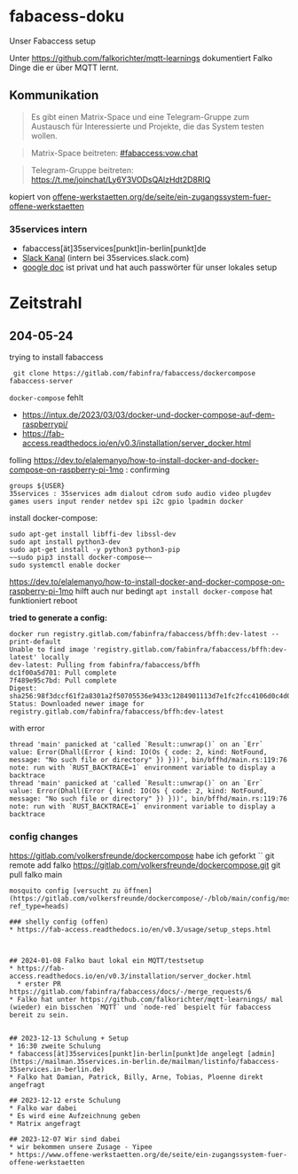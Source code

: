 # fabacess-doku
Unser Fabaccess setup

Unter https://github.com/falkorichter/mqtt-learnings dokumentiert Falko Dinge die er über MQTT lernt.

## Kommunikation

> Es gibt einen Matrix-Space und eine Telegram-Gruppe zum Austausch für Interessierte und Projekte, die das System testen wollen.

> Matrix-Space beitreten: [#fabaccess:vow.chat](https://app.element.io/#/room/#fabaccess:vow.chat)

> Telegram-Gruppe beitreten: https://t.me/joinchat/Ly6Y3VODsQAlzHdt2D8RlQ

kopiert von [offene-werkstaetten.org/de/seite/ein-zugangssystem-fuer-offene-werkstaetten](https://www.offene-werkstaetten.org/de/seite/ein-zugangssystem-fuer-offene-werkstaetten)

### 35services intern
* fabaccess[ät]35services[punkt]in-berlin[punkt]de
* [Slack Kanal](https://35services.slack.com/archives/C069XFDTC9G) (intern bei 35services.slack.com)
* [google doc](https://docs.google.com/document/d/1mZ4q9aeXbiIsVolyeHUPPtWCRi8ltKP_bN-eaYpCWPk/edit) ist privat und hat auch passwörter für unser lokales setup

# Zeitstrahl

## 204-05-24 

trying to install fabaccess
```
 git clone https://gitlab.com/fabinfra/fabaccess/dockercompose fabaccess-server
``` 

`docker-compose` fehlt
* https://intux.de/2023/03/03/docker-und-docker-compose-auf-dem-raspberrypi/
* https://fab-access.readthedocs.io/en/v0.3/installation/server_docker.html

folling https://dev.to/elalemanyo/how-to-install-docker-and-docker-compose-on-raspberry-pi-1mo :
confirming
```
groups ${USER}                    
35services : 35services adm dialout cdrom sudo audio video plugdev games users input render netdev spi i2c gpio lpadmin docker
```
install docker-compose:
```
sudo apt-get install libffi-dev libssl-dev
sudo apt install python3-dev
sudo apt-get install -y python3 python3-pip
~~sudo pip3 install docker-compose~~
sudo systemctl enable docker
```

https://dev.to/elalemanyo/how-to-install-docker-and-docker-compose-on-raspberry-pi-1mo hilft auch nur bedingt
`apt install docker-compose` hat funktioniert
reboot



**tried to generate a config:**
```
docker run registry.gitlab.com/fabinfra/fabaccess/bffh:dev-latest --print-default                       
Unable to find image 'registry.gitlab.com/fabinfra/fabaccess/bffh:dev-latest' locally
dev-latest: Pulling from fabinfra/fabaccess/bffh
dc1f00a5d701: Pull complete 
7f489e95c7bd: Pull complete 
Digest: sha256:98f3dccf61f2a8301a2f50705536e9433c1284901113d7e1fc2fcc4106d0c4d0
Status: Downloaded newer image for registry.gitlab.com/fabinfra/fabaccess/bffh:dev-latest
```
with error
```
thread 'main' panicked at 'called `Result::unwrap()` on an `Err` value: Error(Dhall(Error { kind: IO(Os { code: 2, kind: NotFound, message: "No such file or directory" }) }))', bin/bffhd/main.rs:119:76
note: run with `RUST_BACKTRACE=1` environment variable to display a backtrace
thread 'main' panicked at 'called `Result::unwrap()` on an `Err` value: Error(Dhall(Error { kind: IO(Os { code: 2, kind: NotFound, message: "No such file or directory" }) }))', bin/bffhd/main.rs:119:76
note: run with `RUST_BACKTRACE=1` environment variable to display a backtrace
```

### config changes
https://gitlab.com/volkersfreunde/dockercompose habe ich geforkt
``
git remote add falko https://gitlab.com/volkersfreunde/dockercompose.git
git pull falko main
```
mosquito config [versucht zu öffnen](https://gitlab.com/volkersfreunde/dockercompose/-/blob/main/config/mosquitto/mosquitto.conf?ref_type=heads)

### shelly config (offen)
* https://fab-access.readthedocs.io/en/v0.3/usage/setup_steps.html



## 2024-01-08 Falko baut lokal ein MQTT/testsetup
* https://fab-access.readthedocs.io/en/v0.3/installation/server_docker.html
  * erster PR https://gitlab.com/fabinfra/fabaccess/docs/-/merge_requests/6
* Falko hat unter https://github.com/falkorichter/mqtt-learnings/ mal (wieder) ein bisschen `MQTT` und `node-red` bespielt für fabaccess bereit zu sein.


## 2023-12-13 Schulung + Setup
* 16:30 zweite Schulung
* fabaccess[ät]35services[punkt]in-berlin[punkt]de angelegt [admin](https://mailman.35services.in-berlin.de/mailman/listinfo/fabaccess-35services.in-berlin.de)
* Falko hat Damian, Patrick, Billy, Arne, Tobias, Ploenne direkt angefragt

## 2023-12-12 erste Schulung
* Falko war dabei
* Es wird eine Aufzeichnung geben
* Matrix angefragt

## 2023-12-07 Wir sind dabei 
* wir bekommen unsere Zusage - Yipee
* https://www.offene-werkstaetten.org/de/seite/ein-zugangssystem-fuer-offene-werkstaetten

